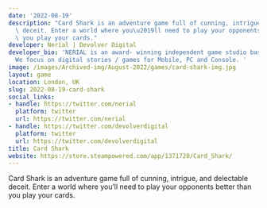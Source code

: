 ```yaml
---
date: '2022-08-19'
description: "Card Shark is an adventure game full of cunning, intrigue, and delectable\
  \ deceit. Enter a world where you\u2019ll need to play your opponents better than\
  \ you play your cards."
developer: Nerial | Devolver Digital
developer_bio: 'NERIAL is an award- winning independent game studio based in the UK.
  We focus on digital stories / games for Mobile, PC and Console. '
image: /images/Archived-img/August-2022/games/card-shark-img.jpg
layout: game
location: London, UK
slug: 2022-08-19-card-shark
social_links:
- handle: https://twitter.com/nerial
  platform: twitter
  url: https://twitter.com/nerial
- handle: https://twitter.com/devolverdigital
  platform: twitter
  url: https://twitter.com/devolverdigital
title: Card Shark
website: https://store.steampowered.com/app/1371720/Card_Shark/
---
```


Card Shark is an adventure game full of cunning, intrigue, and delectable deceit. Enter a world where you’ll need to play your opponents better than you play your cards.